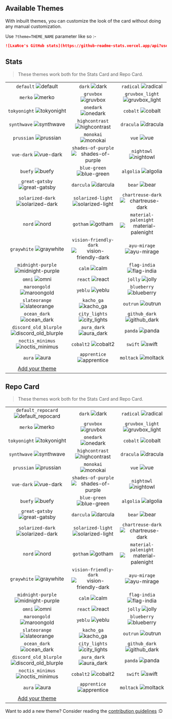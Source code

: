 ## Available Themes

<!-- DO NOT EDIT THIS FILE DIRECTLY -->

With inbuilt themes, you can customize the look of the card without doing any manual customization.

Use `?theme=THEME_NAME` parameter like so :-

```md
![LxaNce's GitHub stats](https://github-readme-stats.vercel.app/api?username=LxaNce-Hacker&theme=dark&show_icons=true)
```

## Stats

> These themes work both for the Stats Card and Repo Card.

| | | |
| :--: | :--: | :--: |
| `default` ![default][default] | `dark` ![dark][dark] | `radical` ![radical][radical] |
| `merko` ![merko][merko] | `gruvbox` ![gruvbox][gruvbox] | `gruvbox_light` ![gruvbox_light][gruvbox_light] |
| `tokyonight` ![tokyonight][tokyonight] | `onedark` ![onedark][onedark] | `cobalt` ![cobalt][cobalt] |
| `synthwave` ![synthwave][synthwave] | `highcontrast` ![highcontrast][highcontrast] | `dracula` ![dracula][dracula] |
| `prussian` ![prussian][prussian] | `monokai` ![monokai][monokai] | `vue` ![vue][vue] |
| `vue-dark` ![vue-dark][vue-dark] | `shades-of-purple` ![shades-of-purple][shades-of-purple] | `nightowl` ![nightowl][nightowl] |
| `buefy` ![buefy][buefy] | `blue-green` ![blue-green][blue-green] | `algolia` ![algolia][algolia] |
| `great-gatsby` ![great-gatsby][great-gatsby] | `darcula` ![darcula][darcula] | `bear` ![bear][bear] |
| `solarized-dark` ![solarized-dark][solarized-dark] | `solarized-light` ![solarized-light][solarized-light] | `chartreuse-dark` ![chartreuse-dark][chartreuse-dark] |
| `nord` ![nord][nord] | `gotham` ![gotham][gotham] | `material-palenight` ![material-palenight][material-palenight] |
| `graywhite` ![graywhite][graywhite] | `vision-friendly-dark` ![vision-friendly-dark][vision-friendly-dark] | `ayu-mirage` ![ayu-mirage][ayu-mirage] |
| `midnight-purple` ![midnight-purple][midnight-purple] | `calm` ![calm][calm] | `flag-india` ![flag-india][flag-india] |
| `omni` ![omni][omni] | `react` ![react][react] | `jolly` ![jolly][jolly] |
| `maroongold` ![maroongold][maroongold] | `yeblu` ![yeblu][yeblu] | `blueberry` ![blueberry][blueberry] |
| `slateorange` ![slateorange][slateorange] | `kacho_ga` ![kacho_ga][kacho_ga] | `outrun` ![outrun][outrun] |
| `ocean_dark` ![ocean_dark][ocean_dark] | `city_lights` ![city_lights][city_lights] | `github_dark` ![github_dark][github_dark] |
| `discord_old_blurple` ![discord_old_blurple][discord_old_blurple] | `aura_dark` ![aura_dark][aura_dark] | `panda` ![panda][panda] |
| `noctis_minimus` ![noctis_minimus][noctis_minimus] | `cobalt2` ![cobalt2][cobalt2] | `swift` ![swift][swift] |
| `aura` ![aura][aura] | `apprentice` ![apprentice][apprentice] | `moltack` ![moltack][moltack] |
| [Add your theme][add-theme] | | |

## Repo Card

> These themes work both for the Stats Card and Repo Card.

| | | |
| :--: | :--: | :--: |
| `default_repocard` ![default_repocard][default_repocard_repo] | `dark` ![dark][dark_repo] | `radical` ![radical][radical_repo] |
| `merko` ![merko][merko_repo] | `gruvbox` ![gruvbox][gruvbox_repo] | `gruvbox_light` ![gruvbox_light][gruvbox_light_repo] |
| `tokyonight` ![tokyonight][tokyonight_repo] | `onedark` ![onedark][onedark_repo] | `cobalt` ![cobalt][cobalt_repo] |
| `synthwave` ![synthwave][synthwave_repo] | `highcontrast` ![highcontrast][highcontrast_repo] | `dracula` ![dracula][dracula_repo] |
| `prussian` ![prussian][prussian_repo] | `monokai` ![monokai][monokai_repo] | `vue` ![vue][vue_repo] |
| `vue-dark` ![vue-dark][vue-dark_repo] | `shades-of-purple` ![shades-of-purple][shades-of-purple_repo] | `nightowl` ![nightowl][nightowl_repo] |
| `buefy` ![buefy][buefy_repo] | `blue-green` ![blue-green][blue-green_repo] | `algolia` ![algolia][algolia_repo] |
| `great-gatsby` ![great-gatsby][great-gatsby_repo] | `darcula` ![darcula][darcula_repo] | `bear` ![bear][bear_repo] |
| `solarized-dark` ![solarized-dark][solarized-dark_repo] | `solarized-light` ![solarized-light][solarized-light_repo] | `chartreuse-dark` ![chartreuse-dark][chartreuse-dark_repo] |
| `nord` ![nord][nord_repo] | `gotham` ![gotham][gotham_repo] | `material-palenight` ![material-palenight][material-palenight_repo] |
| `graywhite` ![graywhite][graywhite_repo] | `vision-friendly-dark` ![vision-friendly-dark][vision-friendly-dark_repo] | `ayu-mirage` ![ayu-mirage][ayu-mirage_repo] |
| `midnight-purple` ![midnight-purple][midnight-purple_repo] | `calm` ![calm][calm_repo] | `flag-india` ![flag-india][flag-india_repo] |
| `omni` ![omni][omni_repo] | `react` ![react][react_repo] | `jolly` ![jolly][jolly_repo] |
| `maroongold` ![maroongold][maroongold_repo] | `yeblu` ![yeblu][yeblu_repo] | `blueberry` ![blueberry][blueberry_repo] |
| `slateorange` ![slateorange][slateorange_repo] | `kacho_ga` ![kacho_ga][kacho_ga_repo] | `outrun` ![outrun][outrun_repo] |
| `ocean_dark` ![ocean_dark][ocean_dark_repo] | `city_lights` ![city_lights][city_lights_repo] | `github_dark` ![github_dark][github_dark_repo] |
| `discord_old_blurple` ![discord_old_blurple][discord_old_blurple_repo] | `aura_dark` ![aura_dark][aura_dark_repo] | `panda` ![panda][panda_repo] |
| `noctis_minimus` ![noctis_minimus][noctis_minimus_repo] | `cobalt2` ![cobalt2][cobalt2_repo] | `swift` ![swift][swift_repo] |
| `aura` ![aura][aura_repo] | `apprentice` ![apprentice][apprentice_repo] | `moltack` ![moltack][moltack_repo] |
| [Add your theme][add-theme] | | |


[default]: https://github-readme-stats.vercel.app/api?username=LxaNce-Hacker&show_icons=true&hide=contribs,prs&cache_seconds=86400&theme=default
[default_repocard]: https://github-readme-stats.vercel.app/api?username=LxaNce-Hacker&show_icons=true&hide=contribs,prs&cache_seconds=86400&theme=default_repocard
[dark]: https://github-readme-stats.vercel.app/api?username=LxaNce-Hacker&show_icons=true&hide=contribs,prs&cache_seconds=86400&theme=dark
[radical]: https://github-readme-stats.vercel.app/api?username=LxaNce-Hacker&show_icons=true&hide=contribs,prs&cache_seconds=86400&theme=radical
[merko]: https://github-readme-stats.vercel.app/api?username=LxaNce-Hacker&show_icons=true&hide=contribs,prs&cache_seconds=86400&theme=merko
[gruvbox]: https://github-readme-stats.vercel.app/api?username=LxaNce-Hacker&show_icons=true&hide=contribs,prs&cache_seconds=86400&theme=gruvbox
[gruvbox_light]: https://github-readme-stats.vercel.app/api?username=LxaNce-Hacker&show_icons=true&hide=contribs,prs&cache_seconds=86400&theme=gruvbox_light
[tokyonight]: https://github-readme-stats.vercel.app/api?username=LxaNce-Hacker&show_icons=true&hide=contribs,prs&cache_seconds=86400&theme=tokyonight
[onedark]: https://github-readme-stats.vercel.app/api?username=LxaNce-Hacker&show_icons=true&hide=contribs,prs&cache_seconds=86400&theme=onedark
[cobalt]: https://github-readme-stats.vercel.app/api?username=LxaNce-Hacker&show_icons=true&hide=contribs,prs&cache_seconds=86400&theme=cobalt
[synthwave]: https://github-readme-stats.vercel.app/api?username=LxaNce-Hacker&show_icons=true&hide=contribs,prs&cache_seconds=86400&theme=synthwave
[highcontrast]: https://github-readme-stats.vercel.app/api?username=LxaNce-Hacker&show_icons=true&hide=contribs,prs&cache_seconds=86400&theme=highcontrast
[dracula]: https://github-readme-stats.vercel.app/api?username=LxaNce-Hacker&show_icons=true&hide=contribs,prs&cache_seconds=86400&theme=dracula
[prussian]: https://github-readme-stats.vercel.app/api?username=LxaNce-Hacker&show_icons=true&hide=contribs,prs&cache_seconds=86400&theme=prussian
[monokai]: https://github-readme-stats.vercel.app/api?username=LxaNce-Hacker&show_icons=true&hide=contribs,prs&cache_seconds=86400&theme=monokai
[vue]: https://github-readme-stats.vercel.app/api?username=LxaNce-Hacker&show_icons=true&hide=contribs,prs&cache_seconds=86400&theme=vue
[vue-dark]: https://github-readme-stats.vercel.app/api?username=LxaNce-Hacker&show_icons=true&hide=contribs,prs&cache_seconds=86400&theme=vue-dark
[shades-of-purple]: https://github-readme-stats.vercel.app/api?username=LxaNce-Hacker&show_icons=true&hide=contribs,prs&cache_seconds=86400&theme=shades-of-purple
[nightowl]: https://github-readme-stats.vercel.app/api?username=LxaNce-Hacker&show_icons=true&hide=contribs,prs&cache_seconds=86400&theme=nightowl
[buefy]: https://github-readme-stats.vercel.app/api?username=LxaNce-Hacker&show_icons=true&hide=contribs,prs&cache_seconds=86400&theme=buefy
[blue-green]: https://github-readme-stats.vercel.app/api?username=LxaNce-Hacker&show_icons=true&hide=contribs,prs&cache_seconds=86400&theme=blue-green
[algolia]: https://github-readme-stats.vercel.app/api?username=LxaNce-Hacker&show_icons=true&hide=contribs,prs&cache_seconds=86400&theme=algolia
[great-gatsby]: https://github-readme-stats.vercel.app/api?username=LxaNce-Hacker&show_icons=true&hide=contribs,prs&cache_seconds=86400&theme=great-gatsby
[darcula]: https://github-readme-stats.vercel.app/api?username=LxaNce-Hacker&show_icons=true&hide=contribs,prs&cache_seconds=86400&theme=darcula
[bear]: https://github-readme-stats.vercel.app/api?username=LxaNce-Hacker&show_icons=true&hide=contribs,prs&cache_seconds=86400&theme=bear
[solarized-dark]: https://github-readme-stats.vercel.app/api?username=LxaNce-Hacker&show_icons=true&hide=contribs,prs&cache_seconds=86400&theme=solarized-dark
[solarized-light]: https://github-readme-stats.vercel.app/api?username=LxaNce-Hacker&show_icons=true&hide=contribs,prs&cache_seconds=86400&theme=solarized-light
[chartreuse-dark]: https://github-readme-stats.vercel.app/api?username=LxaNce-Hacker&show_icons=true&hide=contribs,prs&cache_seconds=86400&theme=chartreuse-dark
[nord]: https://github-readme-stats.vercel.app/api?username=LxaNce-Hacker&show_icons=true&hide=contribs,prs&cache_seconds=86400&theme=nord
[gotham]: https://github-readme-stats.vercel.app/api?username=LxaNce-Hacker&show_icons=true&hide=contribs,prs&cache_seconds=86400&theme=gotham
[material-palenight]: https://github-readme-stats.vercel.app/api?username=LxaNce-Hacker&show_icons=true&hide=contribs,prs&cache_seconds=86400&theme=material-palenight
[graywhite]: https://github-readme-stats.vercel.app/api?username=LxaNce-Hacker&show_icons=true&hide=contribs,prs&cache_seconds=86400&theme=graywhite
[vision-friendly-dark]: https://github-readme-stats.vercel.app/api?username=LxaNce-Hacker&show_icons=true&hide=contribs,prs&cache_seconds=86400&theme=vision-friendly-dark
[ayu-mirage]: https://github-readme-stats.vercel.app/api?username=LxaNce-Hacker&show_icons=true&hide=contribs,prs&cache_seconds=86400&theme=ayu-mirage
[midnight-purple]: https://github-readme-stats.vercel.app/api?username=LxaNce-Hacker&show_icons=true&hide=contribs,prs&cache_seconds=86400&theme=midnight-purple
[calm]: https://github-readme-stats.vercel.app/api?username=LxaNce-Hacker&show_icons=true&hide=contribs,prs&cache_seconds=86400&theme=calm
[flag-india]: https://github-readme-stats.vercel.app/api?username=LxaNce-Hacker&show_icons=true&hide=contribs,prs&cache_seconds=86400&theme=flag-india
[omni]: https://github-readme-stats.vercel.app/api?username=LxaNce-Hacker&show_icons=true&hide=contribs,prs&cache_seconds=86400&theme=omni
[react]: https://github-readme-stats.vercel.app/api?username=LxaNce-Hacker&show_icons=true&hide=contribs,prs&cache_seconds=86400&theme=react
[jolly]: https://github-readme-stats.vercel.app/api?username=LxaNce-Hacker&show_icons=true&hide=contribs,prs&cache_seconds=86400&theme=jolly
[maroongold]: https://github-readme-stats.vercel.app/api?username=LxaNce-Hacker&show_icons=true&hide=contribs,prs&cache_seconds=86400&theme=maroongold
[yeblu]: https://github-readme-stats.vercel.app/api?username=LxaNce-Hacker&show_icons=true&hide=contribs,prs&cache_seconds=86400&theme=yeblu
[blueberry]: https://github-readme-stats.vercel.app/api?username=LxaNce-Hacker&show_icons=true&hide=contribs,prs&cache_seconds=86400&theme=blueberry
[slateorange]: https://github-readme-stats.vercel.app/api?username=LxaNce-Hacker&show_icons=true&hide=contribs,prs&cache_seconds=86400&theme=slateorange
[kacho_ga]: https://github-readme-stats.vercel.app/api?username=LxaNce-Hacker&show_icons=true&hide=contribs,prs&cache_seconds=86400&theme=kacho_ga
[outrun]: https://github-readme-stats.vercel.app/api?username=v&show_icons=true&hide=contribs,prs&cache_seconds=86400&theme=outrun
[ocean_dark]: https://github-readme-stats.vercel.app/api?username=LxaNce-Hacker&show_icons=true&hide=contribs,prs&cache_seconds=86400&theme=ocean_dark
[city_lights]: https://github-readme-stats.vercel.app/api?username=LxaNce-Hacker&show_icons=true&hide=contribs,prs&cache_seconds=86400&theme=city_lights
[github_dark]: https://github-readme-stats.vercel.app/api?username=LxaNce-Hacker&show_icons=true&hide=contribs,prs&cache_seconds=86400&theme=github_dark
[discord_old_blurple]: https://github-readme-stats.vercel.app/api?username=LxaNce-Hacker&show_icons=true&hide=contribs,prs&cache_seconds=86400&theme=discord_old_blurple
[aura_dark]: https://github-readme-stats.vercel.app/api?username=LxaNce-Hacker&show_icons=true&hide=contribs,prs&cache_seconds=86400&theme=aura_dark
[panda]: https://github-readme-stats.vercel.app/api?username=LxaNce-Hacker&show_icons=true&hide=contribs,prs&cache_seconds=86400&theme=panda
[noctis_minimus]: https://github-readme-stats.vercel.app/api?username=LxaNce-Hacker&show_icons=true&hide=contribs,prs&cache_seconds=86400&theme=noctis_minimus
[cobalt2]: https://github-readme-stats.vercel.app/api?username=LxaNce-Hacker&show_icons=true&hide=contribs,prs&cache_seconds=86400&theme=cobalt2
[swift]: https://github-readme-stats.vercel.app/api?username=LxaNce-Hacker&show_icons=true&hide=contribs,prs&cache_seconds=86400&theme=swift
[aura]: https://github-readme-stats.vercel.app/api?username=v&show_icons=true&hide=contribs,prs&cache_seconds=86400&theme=aura
[apprentice]: https://github-readme-stats.vercel.app/api?username=LxaNce-Hacker&show_icons=true&hide=contribs,prs&cache_seconds=86400&theme=apprentice
[moltack]: https://github-readme-stats.vercel.app/api?username=LxaNce-Hacker&show_icons=true&hide=contribs,prs&cache_seconds=86400&theme=moltack


[default_repo]: https://github-readme-stats.vercel.app/api/pin/?username=LxaNce-Hacker&repo=github-readme-stats&cache_seconds=86400&theme=default
[default_repocard_repo]: https://github-readme-stats.vercel.app/api/pin/?username=LxaNce-Hacker&repo=github-readme-stats&cache_seconds=86400&theme=default_repocard
[dark_repo]: https://github-readme-stats.vercel.app/api/pin/?username=LxaNce-Hacker&repo=github-readme-stats&cache_seconds=86400&theme=dark
[radical_repo]: https://github-readme-stats.vercel.app/api/pin/?username=LxaNce-Hacker&repo=github-readme-stats&cache_seconds=86400&theme=radical
[merko_repo]: https://github-readme-stats.vercel.app/api/pin/?username=LxaNce-Hacker&repo=github-readme-stats&cache_seconds=86400&theme=merko
[gruvbox_repo]: https://github-readme-stats.vercel.app/api/pin/?username=LxaNce-Hacker&repo=github-readme-stats&cache_seconds=86400&theme=gruvbox
[gruvbox_light_repo]: https://github-readme-stats.vercel.app/api/pin/?username=LxaNce-Hacker&repo=github-readme-stats&cache_seconds=86400&theme=gruvbox_light
[tokyonight_repo]: https://github-readme-stats.vercel.app/api/pin/?username=LxaNce-Hacker&repo=github-readme-stats&cache_seconds=86400&theme=tokyonight
[onedark_repo]: https://github-readme-stats.vercel.app/api/pin/?username=LxaNce-Hacker&repo=github-readme-stats&cache_seconds=86400&theme=onedark
[cobalt_repo]: https://github-readme-stats.vercel.app/api/pin/?username=LxaNce-Hacker&repo=github-readme-stats&cache_seconds=86400&theme=cobalt
[synthwave_repo]: https://github-readme-stats.vercel.app/api/pin/?username=LxaNce-Hacker&repo=github-readme-stats&cache_seconds=86400&theme=synthwave
[highcontrast_repo]: https://github-readme-stats.vercel.app/api/pin/?username=LxaNce-Hacker&repo=github-readme-stats&cache_seconds=86400&theme=highcontrast
[dracula_repo]: https://github-readme-stats.vercel.app/api/pin/?username=LxaNce-Hacker&repo=github-readme-stats&cache_seconds=86400&theme=dracula
[prussian_repo]: https://github-readme-stats.vercel.app/api/pin/?username=LxaNce-Hacker&repo=github-readme-stats&cache_seconds=86400&theme=prussian
[monokai_repo]: https://github-readme-stats.vercel.app/api/pin/?username=LxaNce-Hacker&repo=github-readme-stats&cache_seconds=86400&theme=monokai
[vue_repo]: https://github-readme-stats.vercel.app/api/pin/?username=LxaNce-Hacker&repo=github-readme-stats&cache_seconds=86400&theme=vue
[vue-dark_repo]: https://github-readme-stats.vercel.app/api/pin/?username=LxaNce-Hacker&repo=github-readme-stats&cache_seconds=86400&theme=vue-dark
[shades-of-purple_repo]: https://github-readme-stats.vercel.app/api/pin/?username=LxaNce-Hacker&repo=github-readme-stats&cache_seconds=86400&theme=shades-of-purple
[nightowl_repo]: https://github-readme-stats.vercel.app/api/pin/?username=LxaNce-Hacker&repo=github-readme-stats&cache_seconds=86400&theme=nightowl
[buefy_repo]: https://github-readme-stats.vercel.app/api/pin/?username=LxaNce-Hacker&repo=github-readme-stats&cache_seconds=86400&theme=buefy
[blue-green_repo]: https://github-readme-stats.vercel.app/api/pin/?username=LxaNce-Hacker&repo=github-readme-stats&cache_seconds=86400&theme=blue-green
[algolia_repo]: https://github-readme-stats.vercel.app/api/pin/?username=LxaNce-Hacker&repo=github-readme-stats&cache_seconds=86400&theme=algolia
[great-gatsby_repo]: https://github-readme-stats.vercel.app/api/pin/?username=LxaNce-Hacker&repo=github-readme-stats&cache_seconds=86400&theme=great-gatsby
[darcula_repo]: https://github-readme-stats.vercel.app/api/pin/?username=LxaNce-Hacker&repo=github-readme-stats&cache_seconds=86400&theme=darcula
[bear_repo]: https://github-readme-stats.vercel.app/api/pin/?username=LxaNce-Hacker&repo=github-readme-stats&cache_seconds=86400&theme=bear
[solarized-dark_repo]: https://github-readme-stats.vercel.app/api/pin/?username=LxaNce-Hacker&repo=github-readme-stats&cache_seconds=86400&theme=solarized-dark
[solarized-light_repo]: https://github-readme-stats.vercel.app/api/pin/?username=LxaNce-Hacker&repo=github-readme-stats&cache_seconds=86400&theme=solarized-light
[chartreuse-dark_repo]: https://github-readme-stats.vercel.app/api/pin/?username=LxaNce-Hacker&repo=github-readme-stats&cache_seconds=86400&theme=chartreuse-dark
[nord_repo]: https://github-readme-stats.vercel.app/api/pin/?username=LxaNce-Hacker&repo=github-readme-stats&cache_seconds=86400&theme=nord
[gotham_repo]: https://github-readme-stats.vercel.app/api/pin/?username=LxaNce-Hacker&repo=github-readme-stats&cache_seconds=86400&theme=gotham
[material-palenight_repo]: https://github-readme-stats.vercel.app/api/pin/?username=LxaNce-Hacker&repo=github-readme-stats&cache_seconds=86400&theme=material-palenight
[graywhite_repo]: https://github-readme-stats.vercel.app/api/pin/?username=LxaNce-Hacker&repo=github-readme-stats&cache_seconds=86400&theme=graywhite
[vision-friendly-dark_repo]: https://github-readme-stats.vercel.app/api/pin/?username=LxaNce-Hacker&repo=github-readme-stats&cache_seconds=86400&theme=vision-friendly-dark
[ayu-mirage_repo]: https://github-readme-stats.vercel.app/api/pin/?username=LxaNce-Hacker&repo=github-readme-stats&cache_seconds=86400&theme=ayu-mirage
[midnight-purple_repo]: https://github-readme-stats.vercel.app/api/pin/?username=LxaNce-Hacker&repo=github-readme-stats&cache_seconds=86400&theme=midnight-purple
[calm_repo]: https://github-readme-stats.vercel.app/api/pin/?username=LxaNce-Hacker&repo=github-readme-stats&cache_seconds=86400&theme=calm
[flag-india_repo]: https://github-readme-stats.vercel.app/api/pin/?username=LxaNce-Hacker&repo=github-readme-stats&cache_seconds=86400&theme=flag-india
[omni_repo]: https://github-readme-stats.vercel.app/api/pin/?username=LxaNce-Hacker&repo=github-readme-stats&cache_seconds=86400&theme=omni
[react_repo]: https://github-readme-stats.vercel.app/api/pin/?username=LxaNce-Hacker&repo=github-readme-stats&cache_seconds=86400&theme=react
[jolly_repo]: https://github-readme-stats.vercel.app/api/pin/?username=LxaNce-Hacker&repo=github-readme-stats&cache_seconds=86400&theme=jolly
[maroongold_repo]: https://github-readme-stats.vercel.app/api/pin/?username=LxaNce-Hacker&repo=github-readme-stats&cache_seconds=86400&theme=maroongold
[yeblu_repo]: https://github-readme-stats.vercel.app/api/pin/?username=LxaNce-Hacker&repo=github-readme-stats&cache_seconds=86400&theme=yeblu
[blueberry_repo]: https://github-readme-stats.vercel.app/api/pin/?username=LxaNce-Hacker&repo=github-readme-stats&cache_seconds=86400&theme=blueberry
[slateorange_repo]: https://github-readme-stats.vercel.app/api/pin/?username=LxaNce-Hacker&repo=github-readme-stats&cache_seconds=86400&theme=slateorange
[kacho_ga_repo]: https://github-readme-stats.vercel.app/api/pin/?username=LxaNce-Hacker&repo=github-readme-stats&cache_seconds=86400&theme=kacho_ga
[outrun_repo]: https://github-readme-stats.vercel.app/api/pin/?username=LxaNce-Hacker&repo=github-readme-stats&cache_seconds=86400&theme=outrun
[ocean_dark_repo]: https://github-readme-stats.vercel.app/api/pin/?username=LxaNce-Hacker&repo=github-readme-stats&cache_seconds=86400&theme=ocean_dark
[city_lights_repo]: https://github-readme-stats.vercel.app/api/pin/?username=LxaNce-Hacker&repo=github-readme-stats&cache_seconds=86400&theme=city_lights
[github_dark_repo]: https://github-readme-stats.vercel.app/api/pin/?username=LxaNce-HackerLxaNce-Hacker&repo=github-readme-stats&cache_seconds=86400&theme=github_dark
[discord_old_blurple_repo]: https://github-readme-stats.vercel.app/api/pin/?username=LxaNce-Hacker&repo=github-readme-stats&cache_seconds=86400&theme=discord_old_blurple
[aura_dark_repo]: https://github-readme-stats.vercel.app/api/pin/?username=LxaNce-Hacker&repo=github-readme-stats&cache_seconds=86400&theme=aura_dark
[panda_repo]: https://github-readme-stats.vercel.app/api/pin/?username=LxaNce-Hacker&repo=github-readme-stats&cache_seconds=86400&theme=panda
[noctis_minimus_repo]: https://github-readme-stats.vercel.app/api/pin/?username=LxaNce-Hacker&repo=github-readme-stats&cache_seconds=86400&theme=noctis_minimus
[cobalt2_repo]: https://github-readme-stats.vercel.app/api/pin/?username=LxaNce-Hacker&repo=github-readme-stats&cache_seconds=86400&theme=cobalt2
[swift_repo]: https://github-readme-stats.vercel.app/api/pin/?username=LxaNce-Hacker&repo=github-readme-stats&cache_seconds=86400&theme=swift
[aura_repo]: https://github-readme-stats.vercel.app/api/pin/?username=LxaNce-Hacker&repo=github-readme-stats&cache_seconds=86400&theme=aura
[apprentice_repo]: https://github-readme-stats.vercel.app/api/pin/?username=LxaNce-Hacker&repo=github-readme-stats&cache_seconds=86400&theme=apprentice
[moltack_repo]: https://github-readme-stats.vercel.app/api/pin/?username=LxaNce-Hacker&repo=github-readme-stats&cache_seconds=86400&theme=moltack


[add-theme]: https://github.com/LxaNce-Hacker/github-readme-stats/edit/master/themes/index.js

Want to add a new theme? Consider reading the [contribution guidelines](../CONTRIBUTING.md#themes-contribution) :D
